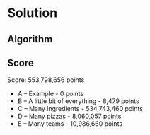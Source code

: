 # Solution

## Algorithm

## Score

Score: 553,798,656 points

* A – Example - 0 points
* B – A little bit of everything - 8,479 points
* C – Many ingredients - 534,743,460 points
* D – Many pizzas - 8,060,057 points
* E – Many teams - 10,986,660 points